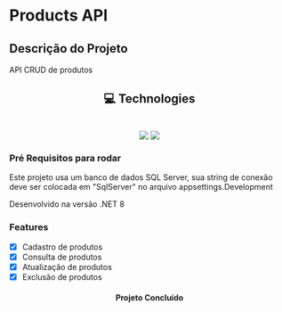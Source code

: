 # Products API

## Descrição do Projeto
<p>API CRUD de produtos</p>

<h2 align="center">💻 Technologies</h2>
<div align="center" style="display: inline_block"><br>
  <img align = "center" src="https://img.shields.io/badge/.NET-5C2D91?style=for-the-badge&logo=.net&logoColor=white" />
  <img align = "center" src="https://img.shields.io/badge/Microsoft_SQL_Server-CC2927?style=for-the-badge&logo=microsoft-sql-server&logoColor=white" />
</div>
  
### Pré Requisitos para rodar
<p>Este projeto usa um banco de dados SQL Server, sua string de conexão deve ser colocada em "SqlServer" no arquivo appsettings.Development</p>
<p>Desenvolvido na versão .NET 8</p>

### Features

- [x] Cadastro de produtos
- [x] Consulta de produtos
- [x] Atualização de produtos
- [x] Exclusão de produtos

<h4 align="center"> Projeto Concluído </h4>
